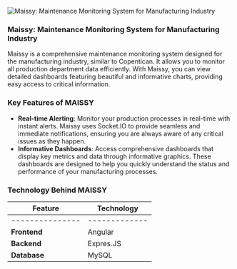 ![Maissy: Maintenance Monitoring System for Manufacturing Industry](/images/blog/maissy-thumbnail.png)

### Maissy: Maintenance Monitoring System for Manufacturing Industry

Maissy is a comprehensive maintenance monitoring system designed for the manufacturing industry, similar to Copentican. It allows you to monitor all production department data efficiently. With Maissy, you can view detailed dashboards featuring beautiful and informative charts, providing easy access to critical information.

### Key Features of MAISSY

- **Real-time Alerting**: Monitor your production processes in real-time with instant alerts. Maissy uses Socket.IO to provide seamless and immediate notifications, ensuring you are always aware of any critical issues as they happen.
- **Informative Dashboards**: Access comprehensive dashboards that display key metrics and data through informative graphics. These dashboards are designed to help you quickly understand the status and performance of your manufacturing processes.

### Technology Behind MAISSY

| Feature       | Technology |
|---------------|-------------|
|---------------|-------------|
| **Frontend** | Angular     |
| **Backend**    | Expres.JS     |
| **Database**   | MySQL     |

